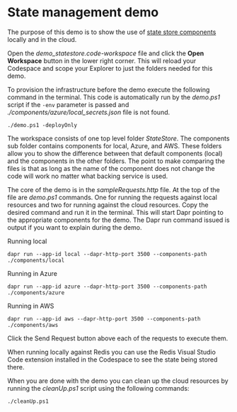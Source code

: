 # State management demo

The purpose of this demo is to show the use of [state store components](https://docs.dapr.io/developing-applications/building-blocks/state-management/) locally and in the cloud. 

Open the _demo_statestore.code-workspace_ file and click the **Open Workspace** button in the lower right corner. This will reload your Codespace and scope your Explorer to just the folders needed for this demo.

To provision the infrastructure before the demo execute the following command in the terminal. This code is automatically run by the _demo.ps1_ script if the `-env` parameter is passed and *./components/azure/local_secrets.json* file is not found.

```
./demo.ps1 -deployOnly
``` 

The workspace consists of one top level folder _StateStore_. The components sub folder contains components for local, Azure, and AWS. These folders allow you to show the difference between that default components (local) and the components in the other folders. The point to make comparing the files is that as long as the name of the component does not change the code will work no matter what backing service is used. 

The core of the demo is in the _sampleRequests.http_ file. At the top of the file are _demo.ps1_ commands. One for running the requests against local resources and two for running against the cloud resources. Copy the desired command and run it in the terminal. This will start Dapr pointing to the appropriate components for the demo. The Dapr run command issued is output if you want to explain during the demo.

Running local
```
dapr run --app-id local --dapr-http-port 3500 --components-path ./components/local
```

Running in Azure
```
dapr run --app-id azure --dapr-http-port 3500 --components-path ./components/azure
```

Running in AWS
```
dapr run --app-id aws --dapr-http-port 3500 --components-path ./components/aws
```

Click the Send Request button above each of the requests to execute them. 

When running locally against Redis you can use the Redis Visual Studio Code extension installed in the Codespace to see the state being stored there. 

When you are done with the demo you can clean up the cloud resources by running the _cleanUp.ps1_ script using the following commands: 

```
./cleanUp.ps1
```